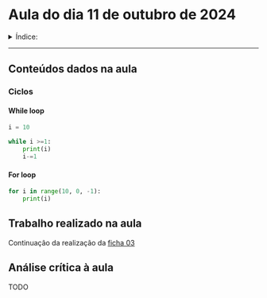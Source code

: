 # Aula do dia 11 de outubro de 2024

<details>

<summary>Índice:</summary>

1. [Conteúdos dados na aula](#conteúdos-dados-na-aula)
    - [Ciclos](#ciclos)
        - [While loop](#while-loop)
        - [For loop](#for-loop)
2. [Trabalho realizado na aula](#trabalho-realizado-na-aula)
3. [Análise crítica à aula](#análise-crítica-à-aula)

</details>

---

## Conteúdos dados na aula

### Ciclos

#### While loop

```python
i = 10

while i >=1:
    print(i)
    i-=1
```

#### For loop

```python
for i in range(10, 0, -1):
    print(i)
```

## Trabalho realizado na aula

Continuação da realização da [ficha 03](../trabalhos/D1_PedroAlmeida_Ficha03.py)

## Análise crítica à aula

TODO
